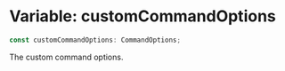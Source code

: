 # Variable: customCommandOptions

```ts
const customCommandOptions: CommandOptions;
```

The custom command options.
